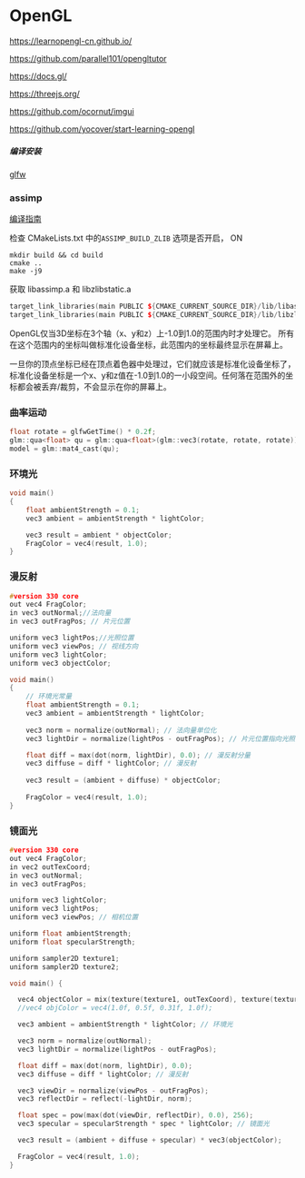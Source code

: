 # OpenGL

https://learnopengl-cn.github.io/

https://github.com/parallel101/opengltutor

https://docs.gl/

https://threejs.org/

https://github.com/ocornut/imgui

https://github.com/yocover/start-learning-opengl

##### 编译安装

[glfw](https://www.glfw.org/)

### assimp

[编译指南](https://github.com/assimp/assimp/blob/master/Build.md)

检查 CMakeLists.txt 中的`ASSIMP_BUILD_ZLIB` 选项是否开启，  ON

```shell
mkdir build && cd build
cmake ..
make -j9
```

获取 libassimp.a 和 libzlibstatic.a

```c++
target_link_libraries(main PUBLIC ${CMAKE_CURRENT_SOURCE_DIR}/lib/libassimp.a)
target_link_libraries(main PUBLIC ${CMAKE_CURRENT_SOURCE_DIR}/lib/libzlibstatic.a)
```



OpenGL仅当3D坐标在3个轴（x、y和z）上-1.0到1.0的范围内时才处理它。
所有在这个范围内的坐标叫做标准化设备坐标，此范围内的坐标最终显示在屏幕上。

一旦你的顶点坐标已经在顶点着色器中处理过，它们就应该是标准化设备坐标了，
标准化设备坐标是一个x、y和z值在-1.0到1.0的一小段空间。任何落在范围外的坐标都会被丢弃/裁剪，不会显示在你的屏幕上。


### 曲率运动

```c++
float rotate = glfwGetTime() * 0.2f;
glm::qua<float> qu = glm::qua<float>(glm::vec3(rotate, rotate, rotate));
model = glm::mat4_cast(qu);
```

### 环境光

```c++
void main()
{
    float ambientStrength = 0.1;
    vec3 ambient = ambientStrength * lightColor;

    vec3 result = ambient * objectColor;
    FragColor = vec4(result, 1.0);
}
```

### 漫反射
```c++
#version 330 core
out vec4 FragColor;
in vec3 outNormal;//法向量
in vec3 outFragPos; // 片元位置

uniform vec3 lightPos;//光照位置
uniform vec3 viewPos; // 视线方向
uniform vec3 lightColor;
uniform vec3 objectColor;

void main()
{
    // 环境光常量
    float ambientStrength = 0.1;
    vec3 ambient = ambientStrength * lightColor;
		
    vec3 norm = normalize(outNormal); // 法向量单位化
    vec3 lightDir = normalize(lightPos - outFragPos); // 片元位置指向光照方向

    float diff = max(dot(norm, lightDir), 0.0); // 漫反射分量
    vec3 diffuse = diff * lightColor; // 漫反射
	
    vec3 result = (ambient + diffuse) * objectColor;
    
    FragColor = vec4(result, 1.0);
}
```

### 镜面光

```c++
#version 330 core
out vec4 FragColor;
in vec2 outTexCoord;
in vec3 outNormal;
in vec3 outFragPos;

uniform vec3 lightColor;
uniform vec3 lightPos;
uniform vec3 viewPos; // 相机位置

uniform float ambientStrength;
uniform float specularStrength;

uniform sampler2D texture1;
uniform sampler2D texture2;

void main() {

  vec4 objectColor = mix(texture(texture1, outTexCoord), texture(texture2, outTexCoord), 0.1);
  //vec4 objColor = vec4(1.0f, 0.5f, 0.31f, 1.0f);

  vec3 ambient = ambientStrength * lightColor; // 环境光

  vec3 norm = normalize(outNormal);
  vec3 lightDir = normalize(lightPos - outFragPos);

  float diff = max(dot(norm, lightDir), 0.0);
  vec3 diffuse = diff * lightColor; // 漫反射

  vec3 viewDir = normalize(viewPos - outFragPos);
  vec3 reflectDir = reflect(-lightDir, norm);

  float spec = pow(max(dot(viewDir, reflectDir), 0.0), 256);
  vec3 specular = specularStrength * spec * lightColor; // 镜面光

  vec3 result = (ambient + diffuse + specular) * vec3(objectColor);

  FragColor = vec4(result, 1.0);
}
```

